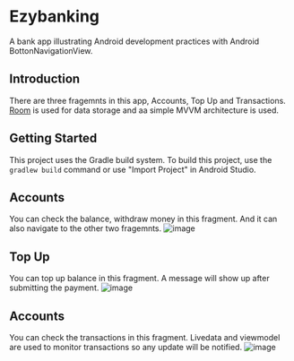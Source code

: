 Ezybanking
=================

A bank app illustrating Android development practices with Android BottonNavigationView.

Introduction
------------

There are three fragemnts in this app, Accounts, Top Up and Transactions. [Room](https://developer.android.com/jetpack/androidx/releases/room) is used for data storage and aa simple MVVM architecture is used.

Getting Started
------------
This project uses the Gradle build system. To build this project, use the
`gradlew build` command or use "Import Project" in Android Studio.

Accounts
------------
You can check the balance, withdraw money in this fragment. And it can also navigate to the other two fragemnts. 
![image](https://user-images.githubusercontent.com/48505160/130052743-f777192d-a8dc-4d8d-bf79-71de988b76c8.png)


Top Up
------------
You can top up balance in this fragment. A message will show up after submitting the payment. 
![image](https://user-images.githubusercontent.com/48505160/130052790-9e9dbd65-339b-4522-9ed0-182927182b67.png)


Accounts
------------
You can check the transactions in this fragment. Livedata and viewmodel are used to monitor transactions so any update will be notified. 
![image](https://user-images.githubusercontent.com/48505160/130053196-f9e528a7-e532-4169-a21a-8330a4faa945.png)

